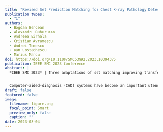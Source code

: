```yaml
---
title: "Revised Set Prediction Matching for Chest X-ray Pathology Detection with Transformers"
publication_types:
  - "1"
authors:
  - Bogdan Bercean
  - Alexandru Buburuzan
  - Andreea Birhala
  - Cristian Avramescu
  - Andrei Tenescu
  - Dan Costachescu
  - Marius Marcu
doi: https://doi.org/10.1109/SMC53992.2023.10394376
publication: IEEE SMC 2023 Conference
abstract: |
  *IEEE SMC 2023* | Three adaptations of set matching improving transformer-based detection of chest X-ray pathologies.


  Computer-aided-diagnosis (CAD) systems have become an important utensil in today's radiologist's toolbox. The new age of computer vision transformers could further increase their value, although domain-specific limitations and adaptations should be studied first. Here we show that with the new adoption of the set prediction paradigm in transformer-based object detection, the Hungarian loss' applicability to medical imaging could benefit from specialized modifications. A new dataset of 50,000 chest radiographs was used to study the Hungarian set matching's ability to model the detection of 17 classes of pathologies. Consequently, five new targeted matching schemes were derived accordingly. The proposed strategies increased the overall mean average precision (mAP) score from 47.17 to 50.82 (+3.65). A subsequent reader study involving four radiologists showed the physician's mean overall sensitivity improved by 6.9 ± 7.1% (95% CI, P = 0.008) while the specificity remained non-inferior (P < 0.001) when assisted by the AI model in the diagnosis of 200 patients. The results show how some of the set prediction matching's shortcomings could be remodeled to fit chest x-ray pathology detection and make a case for transformed-based computer-aided diagnosis (CAD).
draft: false
featured: false
image:
  filename: figure.png
  focal_point: Smart
  preview_only: false
  caption: ""
date: 2023-08-04
---
```

